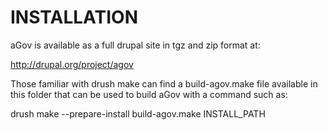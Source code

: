 INSTALLATION
===

aGov is available as a full drupal site in tgz and zip format at:

  http://drupal.org/project/agov

Those familiar with drush make can find a build-agov.make file available
in this folder that can be used to build aGov with a command such as:

drush make --prepare-install build-agov.make INSTALL_PATH
